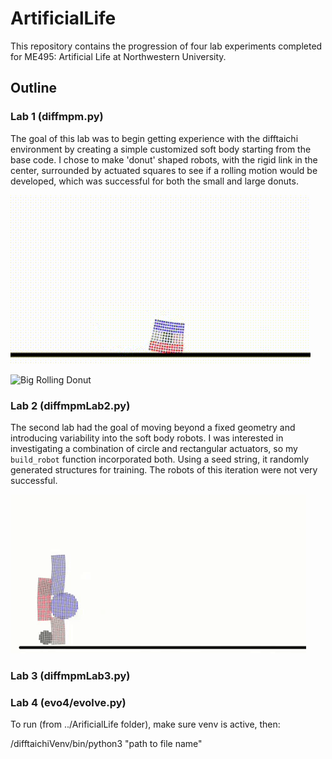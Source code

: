 # ArtificialLife

This repository contains the progression of four lab experiments completed for ME495: Artificial Life at Northwestern University. 

## Outline

### Lab 1 (diffmpm.py)
The goal of this lab was to begin getting experience with the difftaichi environment by creating a simple customized soft body starting from the base code. I chose to make 'donut' shaped robots, with the rigid link in the center, surrounded by actuated squares to see if a rolling motion would be developed, which was successful for both the small and large donuts.

![Rolling Donut](media/Lab1Donut.gif)

![Big Rolling Donut](media/Lab1DonutBig.gif)

### Lab 2 (diffmpmLab2.py)
The second lab had the goal of moving beyond a fixed geometry and introducing variability into the soft body robots. I was interested in investigating a combination of circle and rectangular actuators, so my `build_robot` function incorporated both. Using a seed string, it randomly generated structures for training. The robots of this iteration were not very successful.

![Seed Generated Robot](media/Lab2Robot.gif)

### Lab 3 (diffmpmLab3.py)


### Lab 4 (evo4/evolve.py)

To run (from ../ArificialLife folder), make sure venv is active, then:

/difftaichiVenv/bin/python3 "path to file name"